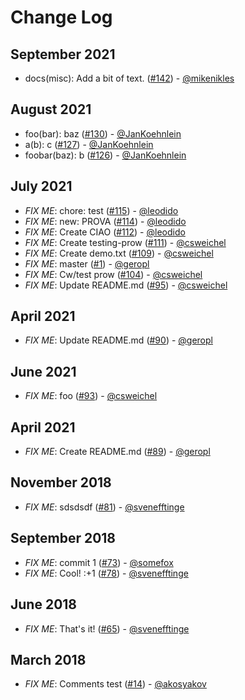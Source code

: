 # Change Log

## September 2021
-  docs(misc): Add a bit of text. ([#142](https://github.com/gitpod-io/gitpod-test-repo/pull/142)) - [@mikenikles](https://github.com/mikenikles)

##  August 2021
-  foo(bar): baz ([#130](https://github.com/gitpod-io/gitpod-test-repo/pull/130)) - [@JanKoehnlein](https://github.com/JanKoehnlein)
-  a(b): c ([#127](https://github.com/gitpod-io/gitpod-test-repo/pull/127)) - [@JanKoehnlein](https://github.com/JanKoehnlein)
-  foobar(baz): b ([#126](https://github.com/gitpod-io/gitpod-test-repo/pull/126)) - [@JanKoehnlein](https://github.com/JanKoehnlein)

## July 2021
-  _FIX ME_: chore: test ([#115](https://github.com/gitpod-io/gitpod-test-repo/pull/115)) - [@leodido](https://github.com/leodido)
-  _FIX ME_: new: PROVA ([#114](https://github.com/gitpod-io/gitpod-test-repo/pull/114)) - [@leodido](https://github.com/leodido)
-  _FIX ME_: Create CIAO ([#112](https://github.com/gitpod-io/gitpod-test-repo/pull/112)) - [@leodido](https://github.com/leodido)
-  _FIX ME_: Create testing-prow ([#111](https://github.com/gitpod-io/gitpod-test-repo/pull/111)) - [@csweichel](https://github.com/csweichel)
-  _FIX ME_: Create demo.txt ([#109](https://github.com/gitpod-io/gitpod-test-repo/pull/109)) - [@csweichel](https://github.com/csweichel)
-  _FIX ME_: master ([#1](https://github.com/gitpod-io/gitpod-test-repo/pull/1)) - [@geropl](https://github.com/geropl)
-  _FIX ME_: Cw/test prow ([#104](https://github.com/gitpod-io/gitpod-test-repo/pull/104)) - [@csweichel](https://github.com/csweichel)
-  _FIX ME_: Update README.md ([#95](https://github.com/gitpod-io/gitpod-test-repo/pull/95)) - [@csweichel](https://github.com/csweichel)

## April 2021
-  _FIX ME_: Update README.md ([#90](https://github.com/gitpod-io/gitpod-test-repo/pull/90)) - [@geropl](https://github.com/geropl)

## June 2021
-  _FIX ME_: foo ([#93](https://github.com/gitpod-io/gitpod-test-repo/pull/93)) - [@csweichel](https://github.com/csweichel)

## April 2021
-  _FIX ME_: Create README.md ([#89](https://github.com/gitpod-io/gitpod-test-repo/pull/89)) - [@geropl](https://github.com/geropl)

## November 2018
-  _FIX ME_: sdsdsdf ([#81](https://github.com/gitpod-io/gitpod-test-repo/pull/81)) - [@svenefftinge](https://github.com/svenefftinge)

## September 2018
-  _FIX ME_: commit 1 ([#73](https://github.com/gitpod-io/gitpod-test-repo/pull/73)) - [@somefox](https://github.com/somefox)
-  _FIX ME_: Cool! :+1 ([#78](https://github.com/gitpod-io/gitpod-test-repo/pull/78)) - [@svenefftinge](https://github.com/svenefftinge)

## June 2018
-  _FIX ME_: That's it! ([#65](https://github.com/gitpod-io/gitpod-test-repo/pull/65)) - [@svenefftinge](https://github.com/svenefftinge)

## March 2018
-  _FIX ME_: Comments test ([#14](https://github.com/gitpod-io/gitpod-test-repo/pull/14)) - [@akosyakov](https://github.com/akosyakov)
